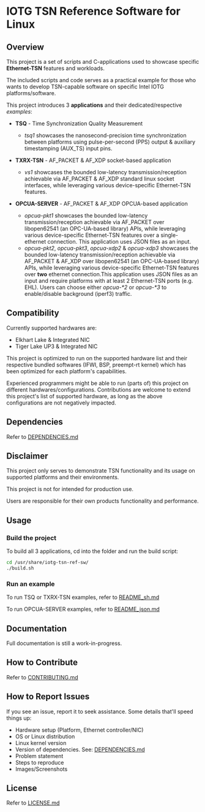 # IOTG TSN Reference Software for Linux

## Overview

This project is a set of scripts and C-applications used to showcase specific
__Ethernet-TSN__ features and workloads.

The included scripts and code serves as a practical example for those who wants
to develop TSN-capable software on specific Intel IOTG platforms/software.

This project introduces 3 **applications** and their dedicated/respective _examples_:

* **TSQ** - Time Synchronization Quality Measurement
  * _tsq1_ showcases the nanosecond-precision time synchronization between platforms
    using pulse-per-second (PPS) output & auxiliary timestamping (AUX_TS) input pins.

* **TXRX-TSN** - AF_PACKET & AF_XDP socket-based application
  * _vs1_ showcases the bounded low-latency transmission/reception achievable via AF_PACKET
    & AF_XDP standard linux socket interfaces, while leveraging various
    device-specific Ethernet-TSN features.

* **OPCUA-SERVER** - AF_PACKET & AF_XDP OPCUA-based application
  * _opcua-pkt1_ showcases the bounded low-latency
    transmission/reception achievable via AF_PACKET over libopen62541
    (an OPC-UA-based library) APIs, while leveraging various device-specific
    Ethernet-TSN features over a single-ethernet connection. This application
    uses JSON files as an input.
  * _opcua-pkt2_, _opcua-pkt3_, _opcua-xdp2_ & _opcua-xdp3_ showcases
    the bounded low-latency transmission/reception achievable via AF_PACKET &
    AF_XDP over libopen62541 (an OPC-UA-based library) APIs, while leveraging
    various device-specific Ethernet-TSN features over **two** ethernet
    connection.This application uses JSON files as an input and require platforms
    with at least 2 Ethernet-TSN ports (e.g. EHL). Users can choose either _opcua-*2_
    or _opcua-*3_ to enable/disable background (iperf3) traffic.

## Compatibility

Currently supported hardwares are:

* Elkhart Lake & Integrated NIC
* Tiger Lake UP3 & Integrated NIC

This project is optimized to run on the supported hardware list and their
respective bundled softwares (IFWI, BSP, preempt-rt kernel) which has been
optimized for each platform's capabilities.

Experienced programmers might be able to run (parts of) this project on different
hardwares/configurations. Contributions are welcome to extend this project's
list of supported hardware, as long as the above configurations are not
negatively impacted.

## Dependencies

Refer to [DEPENDENCIES.md](DEPENDENCIES.md)

## Disclaimer

This project only serves to demonstrate TSN functionality and its
usage on supported platforms and their environments.

This project is not for intended for production use.

Users are responsible for their own products functionality and performance.

## Usage

### Build the project

To build all 3 applications, cd into the folder and run the build script:

```sh
cd /usr/share/iotg-tsn-ref-sw/
./build.sh
```

### Run an example

To run TSQ or TXRX-TSN examples, refer to [README_sh.md](README_sh.md)

To run OPCUA-SERVER examples, refer to [README_json.md](README_json.md)

## Documentation

Full documentation is still a work-in-progress.

## How to Contribute

Refer to [CONTRIBUTING.md](CONTRIBUTING.md)

## How to Report Issues

If you see an issue, report it to seek assistance. Some details that'll speed
things up:

- Hardware setup (Platform, Ethernet controller/NIC)
- OS or Linux distribution
- Linux kernel version
- Version of dependencies. See: [DEPENDENCIES.md](DEPENDENCIES.md)
- Problem statement
- Steps to reproduce
- Images/Screenshots

## License

Refer to [LICENSE.md](LICENSE.md)
